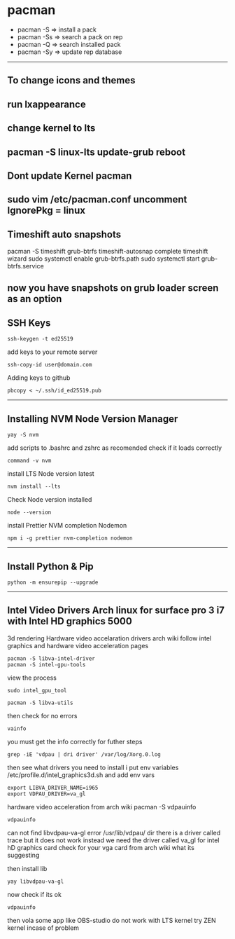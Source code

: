 
# pacman
- pacman -S  <package name> => install a pack 
- pacman -Ss <package name> => search a pack on rep
- pacman -Q  <package name> => search installed pack
- pacman -Sy 		  => update rep database
---------------------------------------
## To change icons and themes
run lxappearance 
---------------------------------------
## change kernel to lts
pacman -S linux-lts
update-grub
reboot
---------------------------------------
## Dont update Kernel pacman
sudo vim /etc/pacman.conf
uncomment IgnorePkg = linux
---------------------------------------
## Timeshift auto snapshots 
pacman -S timeshift grub-btrfs timeshift-autosnap
complete timeshift wizard 
sudo systemctl enable grub-btrfs.path
sudo systemctl start grub-btrfs.service

now you have snapshots on grub loader screen as an option
---------------------------------------
## SSH Keys
```
ssh-keygen -t ed25519
```
add keys to your remote server
```
ssh-copy-id user@domain.com
```
Adding keys to github
```
pbcopy < ~/.ssh/id_ed25519.pub
```
---------------------------------------
## Installing NVM Node Version Manager
```
yay -S nvm
```
add scripts to .bashrc and zshrc as recomended 
check if it loads correctly
```
command -v nvm
```
install LTS Node version latest
```
nvm install --lts
```
Check Node version installed
```
node --version
```

install Prettier NVM completion Nodemon
```
npm i -g prettier nvm-completion nodemon
```
---------------------------------------
## Install Python & Pip
```
python -m ensurepip --upgrade
```
---------------------------------------
## Intel Video Drivers Arch linux for surface pro 3 i7 with Intel HD graphics 5000
3d rendering Hardware video accelaration drivers
arch wiki follow intel graphics and hardware video acceleration pages
```
pacman -S libva-intel-driver
pacman -S intel-gpu-tools
```
view the process 
```
sudo intel_gpu_tool
```
```
pacman -S libva-utils
```
then check for no errors 
```
vainfo
```
you must get the info correctly for futher steps 
```
grep -iE 'vdpau | dri driver' /var/log/Xorg.0.log
```
then see what drivers you need to install
i put env variables /etc/profile.d/intel_graphics3d.sh 
and add env vars
```
export LIBVA_DRIVER_NAME=i965
export VDPAU_DRIVER=va_gl
```
hardware video acceleration from arch wiki
pacman -S vdpauinfo
```
vdpauinfo
```
can not find libvdpau-va-gl error
/usr/lib/vdpau/ dir there is a driver called trace but it does not work 
instead we need the driver called va_gl for intel hD graphics card 
check for your vga card from arch wiki what its suggesting

then install lib
```
yay libvdpau-va-gl
```
now check if its ok
```
vdpauinfo
```
then vola
some app like OBS-studio do not work with LTS kernel try ZEN kernel incase of problem


